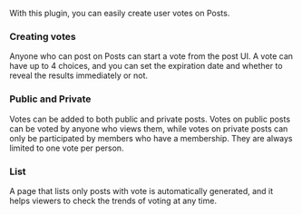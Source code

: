 With this plugin, you can easily create user votes on Posts.

### Creating votes

Anyone who can post on Posts can start a vote from the post UI. A vote can have up to 4 choices, and you can set the expiration date and whether to reveal the results immediately or not.

### Public and Private

Votes can be added to both public and private posts. Votes on public posts can be voted by anyone who views them, while votes on private posts can only be participated by members who have a membership. They are always limited to one vote per person.

### List

A page that lists only posts with vote is automatically generated, and it helps viewers to check the trends of voting at any time.
